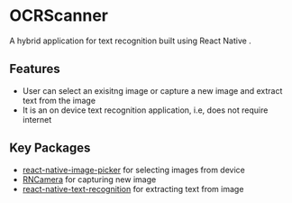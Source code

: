 # OCRScanner
A hybrid application for text recognition built using React Native .

## Features
- User can select an exisitng image or capture a new image and extract text from the image
- It is an on device text recognition application, i.e, does not require internet

## Key Packages
- [react-native-image-picker](https://www.npmjs.com/package/react-native-image-picker) for selecting images from device
- [RNCamera](https://react-native-camera.github.io/react-native-camera/docs/rncamera) for capturing new image
- [react-native-text-recognition](https://www.npmjs.com/package/react-native-text-recognition) for extracting text from image

